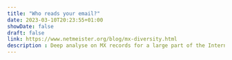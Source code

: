 ```yaml
---
title: "Who reads your email?"
date: 2023-03-10T20:23:55+01:00
showDate: false
draft: false
link: https://www.netmeister.org/blog/mx-diversity.html
description : Deep analyse on MX records for a large part of the Internet. Who really deliver emails. Not as ditributed as it should be !
---
```


